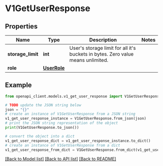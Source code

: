 # V1GetUserResponse


## Properties

Name | Type | Description | Notes
------------ | ------------- | ------------- | -------------
**storage_limit** | **int** | User&#39;s storage limit for all it&#39;s buckets in bytes. Zero value means unlimited. | 
**role** | [**UserRole**](UserRole.md) |  | 

## Example

```python
from openapi_client.models.v1_get_user_response import V1GetUserResponse

# TODO update the JSON string below
json = "{}"
# create an instance of V1GetUserResponse from a JSON string
v1_get_user_response_instance = V1GetUserResponse.from_json(json)
# print the JSON string representation of the object
print(V1GetUserResponse.to_json())

# convert the object into a dict
v1_get_user_response_dict = v1_get_user_response_instance.to_dict()
# create an instance of V1GetUserResponse from a dict
v1_get_user_response_from_dict = V1GetUserResponse.from_dict(v1_get_user_response_dict)
```
[[Back to Model list]](../README.md#documentation-for-models) [[Back to API list]](../README.md#documentation-for-api-endpoints) [[Back to README]](../README.md)


